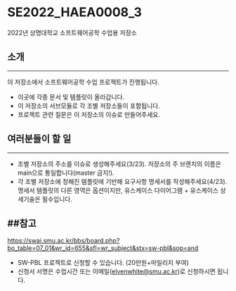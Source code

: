 # SE2022_HAEA0008_3
2022년 상명대학교 소프트웨어공학 수업용 저장소

## 소개
---

이 저장소에서 소프트웨어공학 수업 프로젝트가 진행됩니다.

- 이곳에 각종 문서 및 템플릿이 올라갑니다.
- 이 저장소의 서브모듈로 각 조별 저장소들이 포함됩니다.
- 프로젝트 관련 질문은 이 저장소의 이슈로 만들어주세요.

## 여러분들이 할 일
---

- 조별 저장소의 주소를 이슈로 생성해주세요(3/23). 저장소의 주 브랜치의 이름은 main으로 통일합니다(master 금지!).
- 각 조별 저장소에 정해진 템플릿에 기반해 요구사항 명세서를 작성해주세요(4/23). 명세서 템플릿의 다른 영역은 옵션이지만, 유스케이스 다이어그램 + 유스케이스 상세기술은 필수입니다.

##참고
---
https://swai.smu.ac.kr/bbs/board.php?bo_table=07_01&wr_id=655&sfl=wr_subject&stx=sw-pbl&sop=and 

- SW-PBL 프로젝트로 신청할 수 있습니다. (20만원+마일리지 부여)
- 신청서 서명은 수업시간 또는 이메일(elvenwhite@smu.ac.kr)로 신청하시면 됩니다.
